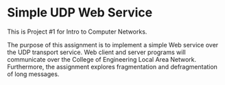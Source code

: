 Simple UDP Web Service
===================

This is Project #1 for Intro to Computer Networks.

The purpose of this assignment is to implement a simple Web service over the UDP transport service. Web client and server programs will communicate over the College of Engineering Local Area Network. Furthermore, the assignment explores fragmentation and defragmentation of long messages.
